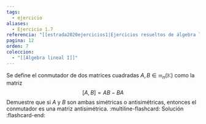 ```yaml
---
tags:
  - ejercicio
aliases:
  - Ejercicio 1.7
referencia: "[[estrada2020ejercicios1|Ejercicios resueltos de álgebra lineal. Volumen I]]"
pagina: 12
orden: 7
coleccion:
  - "[[Álgebra lineal I]]"
---
```

Se define el conmutador de dos matrices cuadradas $A,B \in \mathfrak{m}_n(\mathbb{K})$ como la matriz 
$$[A,B] = AB - BA$$
Demuestre que si $A$ y $B$ son ambas simétricas o antisimétricas, entonces el conmutador es una matriz antisimétrica.
:multiline-flashcard:
Solución
:flashcard-end:
